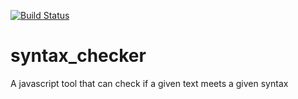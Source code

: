 [![Build Status](https://travis-ci.org/RHagenaars/syntax_checker.svg?branch=master)](https://travis-ci.org/RHagenaars/syntax_checker)

# syntax_checker
A javascript tool that can check if a given text meets a given syntax
